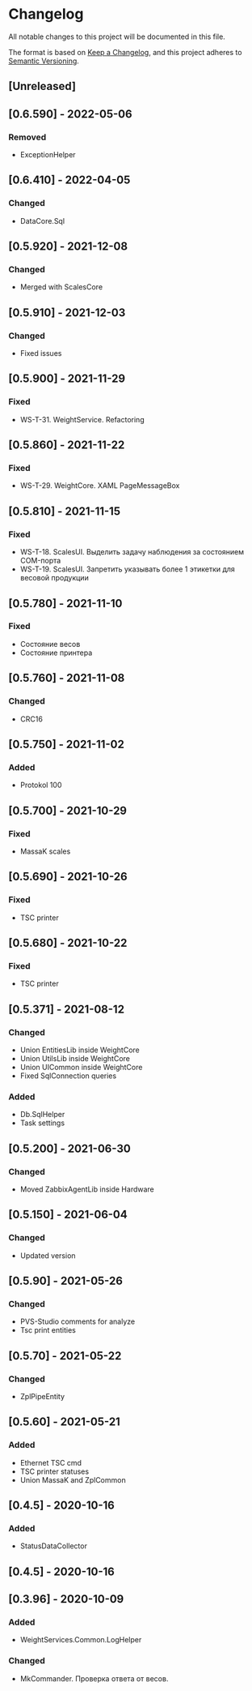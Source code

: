 ﻿# Changelog
All notable changes to this project will be documented in this file.

The format is based on [Keep a Changelog](https://keepachangelog.com/en/1.0.0/),
and this project adheres to [Semantic Versioning](https://semver.org/spec/v2.0.0.html).

## [Unreleased]

## [0.6.590] - 2022-05-06
### Removed
- ExceptionHelper

## [0.6.410] - 2022-04-05
### Changed
- DataCore.Sql

## [0.5.920] - 2021-12-08
### Changed
- Merged with ScalesCore

## [0.5.910] - 2021-12-03
### Changed
- Fixed issues

## [0.5.900] - 2021-11-29
### Fixed
- WS-T-31. WeightService. Refactoring

## [0.5.860] - 2021-11-22
### Fixed
- WS-T-29. WeightCore. XAML PageMessageBox

## [0.5.810] - 2021-11-15
### Fixed
- WS-T-18. ScalesUI. Выделить задачу наблюдения за состоянием COM-порта
- WS-T-19. ScalesUI. Запретить указывать более 1 этикетки для весовой продукции

## [0.5.780] - 2021-11-10
### Fixed
- Состояние весов
- Состояние принтера

## [0.5.760] - 2021-11-08
### Changed
- CRC16

## [0.5.750] - 2021-11-02
### Added
- Protokol 100

## [0.5.700] - 2021-10-29
### Fixed
- MassaK scales

## [0.5.690] - 2021-10-26
### Fixed
- TSC printer

## [0.5.680] - 2021-10-22
### Fixed
- TSC printer

## [0.5.371] - 2021-08-12
### Changed
- Union EntitiesLib inside WeightCore
- Union UtilsLib inside WeightCore
- Union UICommon inside WeightCore
- Fixed SqlConnection queries
### Added
- Db.SqlHelper
- Task settings

## [0.5.200] - 2021-06-30
### Changed
- Moved ZabbixAgentLib inside Hardware

## [0.5.150] - 2021-06-04
### Changed
- Updated version

## [0.5.90] - 2021-05-26
### Changed
- PVS-Studio comments for analyze
- Tsc print entities

## [0.5.70] - 2021-05-22
### Changed
- ZplPipeEntity

## [0.5.60] - 2021-05-21
### Added
- Ethernet TSC cmd
- TSC printer statuses
- Union MassaK and ZplCommon

## [0.4.5] - 2020-10-16
### Added
- StatusDataCollector

## [0.4.5] - 2020-10-16

## [0.3.96] - 2020-10-09
### Added
- WeightServices.Common.LogHelper
### Changed
- MkCommander. Проверка ответа от весов.
